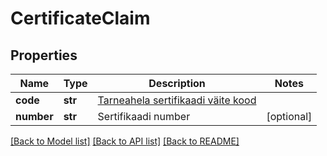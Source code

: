# CertificateClaim

## Properties
Name | Type | Description | Notes
------------ | ------------- | ------------- | -------------
**code** | **str** | [Tarneahela sertifikaadi väite kood](#operation/Certificates_List) | 
**number** | **str** | Sertifikaadi number | [optional] 

[[Back to Model list]](../README.md#documentation-for-models) [[Back to API list]](../README.md#documentation-for-api-endpoints) [[Back to README]](../README.md)


